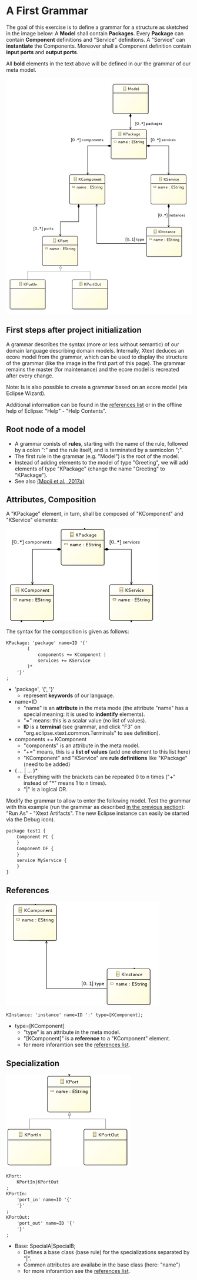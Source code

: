 # A First Grammar

The goal of this exercise is to define a grammar for a structure as sketched in
the image below: A __Model__ shall contain __Packages__. Every __Package__
can contain __Component__ definitions and "Service" definitions.
A "Service" can __instantiate__ the Components.
Moreover shall a Component definition contain __input ports__
and __output ports__.

All __bold__ elements in the text above will be defined in our the grammar of
our meta model.

![a first grammar](images/a_first_grammar_plan.png "a first grammar: goal")

## First steps after project initialization

A grammar describes the syntax (more or less without semantic) of our
domain language describing domain models.
Internally, Xtext deduces an ecore model from the grammar, which can be used
to display the structure of the grammar (like the image in the first part of this
page).
The grammar remains the master (for maintenance) and the ecore model is recreated
after every change.

Note: Is is also possible to create a grammar based on an ecore model
(via Eclipse Wizard).

Additional information can be found in the [references list](references.md) or
in the offline help of Eclipse: "Help" - "Help Contents".

## Root node of a model

  * A grammar conists of __rules__, starting with the name of the rule,
    followed by a colon ":" and the rule itself,
    and is terminated by a semicolon ";".
  * The first rule in the grammar (e.g. "Model") is the root of the model.
  * Instead of adding elements to the model of type "Greeting", we will
    add elements of type "KPackage" (change the name "Greeting" to "KPackage").
  * See also [(Mooji et al., 2017a)](references.md#mooji2017a)


## Attributes, Composition

A "KPackage" element, in turn, shall be composed of "KComponent" and "KService"
elements:

![composition](images/xtext_composition.png "composition")

The syntax for the composition is given as follows:

    KPackage: 'package' name=ID '{'
            (
                components += KComponent |
                services += KService
            )*
        '}'
    ;

  * 'package', '{', '}'
    * represent __keywords__ of our language.
  * name=ID
    * "name" is an __attribute__ in the meta mode (the attribute "name" has
       a special meaning: it is used to __indentify__ elements).
    * "=" means: this is a scalar value (no list of values).
    * __ID__ is a __terminal__ (see grammar, and click "F3" on
      "org.eclipse.xtext.common.Terminals" to see definition).
  * components += KComponent
    * "components" is an attribute in the meta model.
    * "+=" means, this is a __list of values__ (add one element to this list here)
    * "KComponent" and "KService" are __rule definitions__ like "KPackage"
      (need to be added)
  * ( ... | ... )*
    * Everything with the brackets can be repeated  0 to n times ("+" instead
      of "*" means 1 to n times).
    * "|" is a logical OR.

Modify the grammar to allow to enter the following model. Test the
grammar with this example (run the grammar as described
[in the previous section](xtext_project_setup.md)): "Run As" -
"Xtext Artifacts". The new Eclipse instance can easily be
started via the Debug icon).

    package test1 {
        Component PC {
        }
        Component DF {
        }
        service MyService {
        }
    }


## References

![reference](images/xtext_reference.png "reference")

    KInstance: 'instance' name=ID ':' type=[KComponent];

  * type=[KComponent]
     * "type" is an attribute in the meta model.
     * "[KComponent]" is a __reference__ to a "KComponent" element.
     * for more inforamtion see the [references list](references.md).


## Specialization

![specialization](images/xtext_specialization.png "specialization")

    KPort:
        KPortIn|KPortOut
    ;
    KPortIn:
        'port_in' name=ID '{'
        '}'
    ;
    KPortOut:
        'port_out' name=ID '{'
        '}'
    ;

  * Base: SpecialA|SpecialB;
     * Defines a base class (base rule) for the specializations separated
       by "|".
     * Common attributes are availabe in the base class (here: "name")
     * for more inforamtion see the [references list](references.md).
